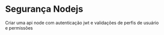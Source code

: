 # Segurança Nodejs
Criar uma api node com autenticação jwt e validações de perfis de usuário e permissões
